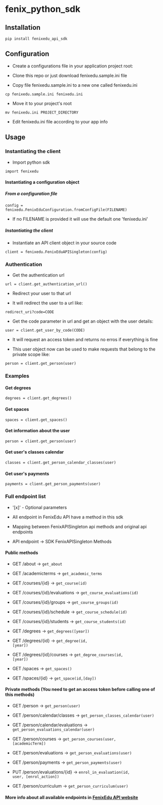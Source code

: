 fenix_python_sdk
================

## Installation
<code>pip install fenixedu_api_sdk</code>


## Configuration

* Create a configurations file in your application project root:

* Clone this repo or just download fenixedu.sample.ini file</b>

* Copy file fenixedu.sample.ini to a new one called fenixedu.ini

<code>cp fenixedu.sample.ini fenixedu.ini</code>

* Move it to your project's root

<code>mv fenixedu.ini PROJECT_DIRECTORY</code>

* Edit fenixedu.ini file according to your app info

## Usage

### Instantiating the client

* Import python sdk

<code>import fenixedu</code>

#### Instantiating a configuration object

##### From a configuration file

<code>config = fenixedu.FenixEduConfiguration.fromConfigFile(FILENAME)</code>

* If no FILENAME is provided it will use the default one 'fenixedu.ini'

##### Instantiating the client
* Instantiate an API client object in your source code

<code>client = fenixedu.FenixEduAPISingleton(config)</code>

### Authentication

* Get the authentication url

<code>url = client.get_authentication_url()</code>

* Redirect your user to that url

* It will redirect the user to a url like:

<code>redirect_uri?code=CODE</code>

* Get the code parameter in url and get an object with the user details:

<code>user = client.get_user_by_code(CODE)</code>

* It will request an access token and returns no erros if everything is fine

* This user object now can be used to make requests that belong to the private scope like:

<code>person = client.get_person(user)</code>

### Examples

#### Get degrees
<code>degrees = client.get_degrees()</code>

#### Get spaces
<code>spaces = client.get_spaces()</code>

#### Get information about the user
<code>person = client.get_person(user)</code>

#### Get user's classes calendar
<code>classes = client.get_person_calendar_classes(user)</code>

#### Get user's payments
<code>payments = client.get_person_payments(user)</code>

### Full endpoint list

* '[x]' - Optional parameters

* All endpoint in FenixEdu API have a method in this sdk

* Mapping between FenixAPISingleton api methods and original api endpoints

* API endpoint -> SDK FenixAPISingleton Methods

#### Public methods

* GET /about -> <code>get_about</code>

* GET /academicterms -> <code>get_academic_terms</code>

* GET /courses/{id} -> <code>get_course(id)</code>

* GET /courses/{id}/evaluations -> <code>get_course_evaluations(id)</code>

* GET /courses/{id}/groups -> <code>get_course_groups(id)</code>

* GET /courses/{id}/schedule ->  <code>get_course_schedule(id)</code>

* GET /courses/{id}/students ->  <code>get_course_students(id)</code>

* GET /degrees -> <code>get_degrees([year])</code>

* GET /degrees/{id} ->  <code>get_degree(id, [year])</code>

* GET /degrees/{id}/courses -> <code>get_degree_courses(id, [year])</code>

* GET /spaces -> <code>get_spaces()</code>

* GET /spaces/{id} -> <code>get_space(id,[day])</code>

#### Private methods (You need to get an access token before calling one of this methods)</b>

* GET /person -> <code>get_person(user)</code>

* GET /person/calendar/classes -> <code>get_person_classes_calendar(user)</code>

* GET /person/calendar/evaluations -> <code>get_person_evaluations_calendar(user)</code>

* GET /person/courses -> <code>get_person_courses(user, [academicTerm])</code>

* GET /person/evaluations -> <code>get_person_evaluations(user)</code>

* GET /person/payments -> <code>get_person_payments(user)</code>

* PUT /person/evaluations/{id} -> <code>enrol_in_evaluation(id, user, [enrol_action])</code>

* GET /person/curriculum -> <code>get_person_curriculum(user)</code>

#### More info about all available endpoints in <a href="http://fenixedu.org/dev/api/">FenixEdu API website</a>
